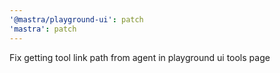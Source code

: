 ```yaml
---
'@mastra/playground-ui': patch
'mastra': patch
---
```


Fix getting tool link path from agent in playground ui tools page 
